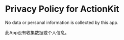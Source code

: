 # Privacy Policy for ActionKit



No data or personal information is collected by this app.

此App没有收集数据或个人信息。